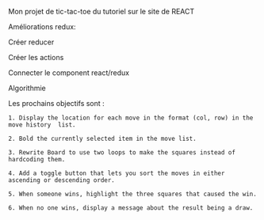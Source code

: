 Mon projet de tic-tac-toe du tutoriel sur le site de REACT

Améliorations redux: 

Créer reducer

Créer les actions

Connecter le component react/redux

  Algorithmie
  
  Les prochains objectifs sont :
  
    1. Display the location for each move in the format (col, row) in the move history  list.
    
    2. Bold the currently selected item in the move list.
    
    3. Rewrite Board to use two loops to make the squares instead of hardcoding them.
    
    4. Add a toggle button that lets you sort the moves in either ascending or descending order.
    
    5. When someone wins, highlight the three squares that caused the win.
    
    6. When no one wins, display a message about the result being a draw.
    
